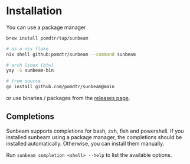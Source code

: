 # Installation

You can use a package manager

```bash
brew install pomdtr/tap/sunbeam

# as a nix flake
nix shell github:pomdtr/sunbeam --command sunbeam

# arch linux (btw)
yay -S sunbeam-bin

# from source
go install github.com/pomdtr/sunbeam@main
```

or use binaries / packages from the [releases page](https://github.com/pomdtr/sunbeam/releases/latest).

## Completions

Sunbeam supports completions for bash, zsh, fish and powershell. If you installed sunbeam using a package manager, the completions should be installed automatically. Otherwise, you can install them manually.

Run `sunbeam completion <shell> --help` to list the available options.
